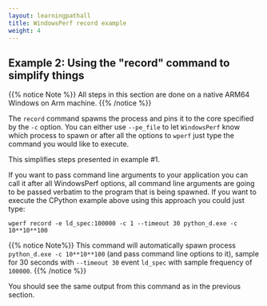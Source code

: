 ```yaml
---
layout: learningpathall
title: WindowsPerf record example
weight: 4
---
```


## Example 2: Using the "record" command to simplify things

{{% notice Note %}}
All steps in this section are done on a native ARM64 Windows on Arm machine.
{{% /notice %}}

The `record` command spawns the process and pins it to the core specified by the `-c` option. You can either use `--pe_file` to let `WindowsPerf` know which process to spawn or after all the options to `wperf` just type the command you would like to execute. 

This simplifies steps presented in example #1.

If you want to pass command line arguments to your application you can call it after all WindowsPerf options, all command line arguments are going to be passed
verbatim to the program that is being spawned. If you want to execute the CPython example above using this approach you could just type:

```command
wperf record -e ld_spec:100000 -c 1 --timeout 30 python_d.exe -c 10**10**100
```

{{% notice  Note%}}
This command will automatically spawn process `python_d.exe -c 10**10**100` (and pass command line options to it), sample for 30 seconds with `--timeout 30` event `ld_spec` with sample frequency of `100000`.
{{% /notice %}}

You should see the same output from this command as in the previous section.
